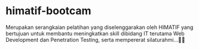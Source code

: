 # himatif-bootcam
Merupakan serangkaian pelatihan yang diselenggarakan oleh HIMATIF yang bertujuan untuk membantu meningkatkan skill dibidang IT terutama Web Development dan Penetration Testing, serta mempererat silaturahmi…🎉🎉 
